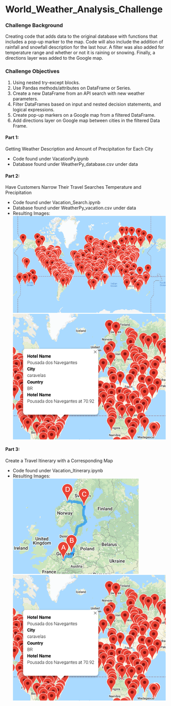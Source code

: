 # World_Weather_Analysis_Challenge

### Challenge Background
  Creating code that adds data to the original database with functions that includes a pop-up marker to the map.
  Code will also include the addition of rainfall and snowfall description for the last hour.
  A filter was also added for temperature range and whether or not it is raining or snowing.
  Finally, a directions layer was added to the Google map.
  
### Challenge Objectives
  1. Using nested try-except blocks.
  2. Use Pandas methods/attributes on DataFrame or Series.
  3. Create a new DataFrame from an API search with new weather parameters.
  4. Filter DataFrames based on input and nested decision statements, and logical expressions.
  5. Create pop-up markers on a Google map from a filtered DataFrame.
  6. Add directions layer on Google map between cities in the filtered Data Frame.
  
#### Part 1:
  Getting Weather Description and Amount of Precipitation for Each City
  - Code found under VacationPy.ipynb
  - Database found under WeatherPy_database.csv under data
  
#### Part 2:
  Have Customers Narrow Their Travel Searches Temperature and Precipitation
  - Code found under Vacation_Search.ipynb
  - Database found under WeatherPy_vacation.csv under data
  - Resulting Images:
    ![Total Vacation Map](image/WeatherPy_Vacation_Map.PNG)
    ![Map with Pop-up](image/WeatherPy_Vacation_Map_PopUp.PNG)
    
#### Part 3:
  Create a Travel Itinerary with a Corresponding Map
  - Code found under Vacation_Itinerary.ipynb
  - Resulting Images:
   ![Travel Map with Route](image/WeatherPy_Travel_Map.PNG)
   ![Travel Map with Markers](image/WeatherPy_Vacation_Map_PopUp.PNG)
  
